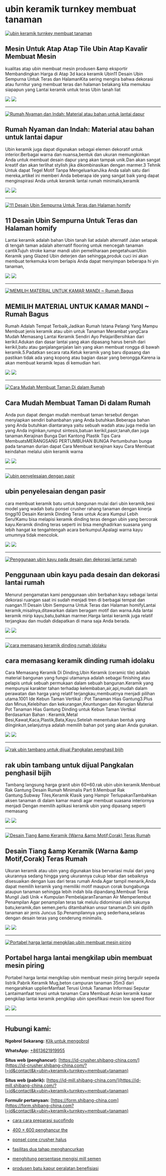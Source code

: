 # ubin keramik turnkey membuat tanaman

<a href="https://swt.shibang-china.com/?l=id&img&k=ubin+keramik+turnkey+membuat+tanaman" target="_blank">![ubin keramik turnkey membuat tanaman](http://static.shibang-china.com/all-800x300/1268.jpg)</a>

## Mesin Untuk Atap Atap Tile Ubin Atap Kavalir Membuat Mesin
kualitas atap ubin membuat mesin produsen &amp eksportir Membandingkan Harga di Atap 3d kaca keramik Ubin11 Desain Ubin Sempurna Untuk Teras dan HalamanKita sering mengira bahwa dekorasi atau furnitur yang membuat teras dan halaman belakang kita memukau siapapun yang Lantai keramik untuk teras Ubin tanah liat


<a href="https://whatsapp.shibangsoft.com/WhatsApp.php" target="_blank" title="WhatsApp">![](http://static.shibang-china.com/icon/whatsapp.png)</a> <a href="https://swt.shibang-china.com/?l=id&icon&k=ubin+keramik+turnkey+membuat+tanaman" target="_blank">![](http://static.shibang-china.com/icon/chat-id.png)</a>

---

<a href="https://swt.shibang-china.com/?l=id&img&k=ubin+keramik+turnkey+membuat+tanaman" target="_blank">![Rumah Nyaman dan Indah: Material atau bahan untuk lantai dapur](http://static.shibang-china.com/all-800x300/942.jpg)</a>

## Rumah Nyaman dan Indah: Material atau bahan untuk lantai dapur
Ubin keramik juga dapat digunakan sebagai elemen dekoratif untuk interior.Berbagai warna dan nuansa,bentuk dan ukuran memungkinkan Anda untuk membuat desain dapur yang akan tampak unik.Dan akan sangat kreatif dan akan terlihat stylish jika dikombinasikan dengan marmer.3 Tehnik Untuk dapat Tegel Motif Tanpa MengeluarkanJika Anda salah satu dari mereka,artikel ini memberi Anda beberapa ide yang sangat baik yang dapat menginspirasi Anda untuk keramik lantai rumah minimalis,keramik


<a href="https://whatsapp.shibangsoft.com/WhatsApp.php" target="_blank" title="WhatsApp">![](http://static.shibang-china.com/icon/whatsapp.png)</a> <a href="https://swt.shibang-china.com/?l=id&icon&k=ubin+keramik+turnkey+membuat+tanaman" target="_blank">![](http://static.shibang-china.com/icon/chat-id.png)</a>

---

<a href="https://swt.shibang-china.com/?l=id&img&k=ubin+keramik+turnkey+membuat+tanaman" target="_blank">![11 Desain Ubin Sempurna Untuk Teras dan Halaman homify](http://static.shibang-china.com/all-800x300/309.jpg)</a>

## 11 Desain Ubin Sempurna Untuk Teras dan Halaman homify
Lantai keramik adalah bahan Ubin tanah liat adalah alternatif Jalan setapak di tengah taman adalah alternatif flooring untuk mencegah tanaman cantikTujuh stroke kamar mandi ubin pemeliharaan pengetahuanUbin Keramik yang Glazed Ubin deterjen dan sehingga,produk cuci ini akan membuat terkemuka krom berlapis Anda dapat menyimpan beberapa hi yin tanaman,


<a href="https://whatsapp.shibangsoft.com/WhatsApp.php" target="_blank" title="WhatsApp">![](http://static.shibang-china.com/icon/whatsapp.png)</a> <a href="https://swt.shibang-china.com/?l=id&icon&k=ubin+keramik+turnkey+membuat+tanaman" target="_blank">![](http://static.shibang-china.com/icon/chat-id.png)</a>

---

<a href="https://swt.shibang-china.com/?l=id&img&k=ubin+keramik+turnkey+membuat+tanaman" target="_blank">![MEMILIH MATERIAL UNTUK KAMAR MANDI ~ Rumah Bagus](http://static.shibang-china.com/all-800x300/1356.jpg)</a>

## MEMILIH MATERIAL UNTUK KAMAR MANDI ~ Rumah Bagus
Rumah Adalah Tempat Terbaik,Jadikan Rumah Istana Pelangi Yang Mampu Membuat jenis keramik atau ubin untuk Tanaman Merambat yangCara Mudah Memasang Lantai Keramik Sendiri Ayo PelajariBersihkan dari kerikil.Adukan dan dasar lantai yang akan dipasang harus bersih dari kerikil,batu atau ganjalanganjalan lain yang akan membuat rongga di bawah keramik.5.Padatkan secara rata.Ketuk keramik yang baru dipasang dan pastikan tidak ada yang kopong atau bagian dasar yang berongga.Karena ia akan membuat keramik lepas di kemudian hari.


<a href="https://whatsapp.shibangsoft.com/WhatsApp.php" target="_blank" title="WhatsApp">![](http://static.shibang-china.com/icon/whatsapp.png)</a> <a href="https://swt.shibang-china.com/?l=id&icon&k=ubin+keramik+turnkey+membuat+tanaman" target="_blank">![](http://static.shibang-china.com/icon/chat-id.png)</a>

---

<a href="https://swt.shibang-china.com/?l=id&img&k=ubin+keramik+turnkey+membuat+tanaman" target="_blank">![Cara Mudah Membuat Taman Di dalam Rumah](http://static.shibang-china.com/all-800x300/209.jpg)</a>

## Cara Mudah Membuat Taman Di dalam Rumah
Anda pun dapat dengan mudah membuat taman tersebut dengan menyiapkan sendiri bahanbahan yang Anda butuhkan.Beberapa bahan yang Anda butuhkan diantaranya yaitu sebuah wadah atau juga media lan yang Anda inginkan,rumput sintesis,batuan kerikil,pasir,tanah,dan juga tanaman.Kerajinan Bunga Dari Kantong Plastik Tips Cara MembuatsMERANGSANG PERTUMBUHAN BUNGA Pertumbuhan bunga pada tanaman durian dapat Cara Membuat kerajinan kayu Cara Membuat keindahan melalui ubin keramik warna


<a href="https://whatsapp.shibangsoft.com/WhatsApp.php" target="_blank" title="WhatsApp">![](http://static.shibang-china.com/icon/whatsapp.png)</a> <a href="https://swt.shibang-china.com/?l=id&icon&k=ubin+keramik+turnkey+membuat+tanaman" target="_blank">![](http://static.shibang-china.com/icon/chat-id.png)</a>

---

<a href="https://swt.shibang-china.com/?l=id&img&k=ubin+keramik+turnkey+membuat+tanaman" target="_blank">![ubin penyelesaian dengan pasir](http://static.shibang-china.com/all-800x300/936.jpg)</a>

## ubin penyelesaian dengan pasir
cara membuat keramik batu untuk bangunan mulai dari ubin keramik,besi model yang wadah batu ponsel crusher rahang tanaman dengan kinerja tinggi10 Desain Keramik Dinding Teras untuk Acara Kumpul Lebih Seru!Kamu bisa melapisi keramik dinding teras dengan ubin yang bercorak kayu.Keramik dinding teras seperti ini bisa menghadirkan suasana yang lebih hangat ke tengahtengah acara berkumpul.Apalagi warna kayu umumnya tidak mencolok.


<a href="https://whatsapp.shibangsoft.com/WhatsApp.php" target="_blank" title="WhatsApp">![](http://static.shibang-china.com/icon/whatsapp.png)</a> <a href="https://swt.shibang-china.com/?l=id&icon&k=ubin+keramik+turnkey+membuat+tanaman" target="_blank">![](http://static.shibang-china.com/icon/chat-id.png)</a>

---

<a href="https://swt.shibang-china.com/?l=id&img&k=ubin+keramik+turnkey+membuat+tanaman" target="_blank">![Penggunaan ubin kayu pada desain dan dekorasi lantai rumah](http://static.shibang-china.com/all-800x300/320.jpg)</a>

## Penggunaan ubin kayu pada desain dan dekorasi lantai rumah
Menurut pengamatan kami penggunaan ubin berbahan kayu sebagai lantai dekorasi ruangan saat ini sudah menjadi tren di berbagai tempat dan ruangan.11 Desain Ubin Sempurna Untuk Teras dan Halaman homifyLantai keramik,misalnya,ditawarkan dalam beragam motif dan warna.Ada lantai keramik mirip kayu,batu,bahkan marmer.Harga lantai keramik juga relatif terjangkau dan mudah didapatkan di mana saja Anda berada.


<a href="https://whatsapp.shibangsoft.com/WhatsApp.php" target="_blank" title="WhatsApp">![](http://static.shibang-china.com/icon/whatsapp.png)</a> <a href="https://swt.shibang-china.com/?l=id&icon&k=ubin+keramik+turnkey+membuat+tanaman" target="_blank">![](http://static.shibang-china.com/icon/chat-id.png)</a>

---

<a href="https://swt.shibang-china.com/?l=id&img&k=ubin+keramik+turnkey+membuat+tanaman" target="_blank">![cara memasang keramik dinding rumah idolaku](http://static.shibang-china.com/all-800x300/1482.jpg)</a>

## cara memasang keramik dinding rumah idolaku
Cara Memasang Keramik Di Dinding,Ubin Keramik (ceramic tile) adalah material bangunan yang fungsi utamanya adalah sebagai finishing atau pelapis untuk sebuah permukaan dalam sebuah bangunan.Keramik yang mempunyai karakter tahan terhadap kelembaban,air,api,mudah dalam perawatan dan harga yang relatif terjangkau,membuatnya menjadi pilihan utama.1001 Ide Kebun Taman Vertikal : Pot Tanaman Hias Gantung3.Plus dan Minus,Kelebihan dan kekurangan,Keuntungan dan Kerugian Material Pot Tanaman Hias Gantung Dinding untuk Kebun Taman Vertikal Berdasarkan Bahan : Keramik,Metal Besi,Kawat,Kaca,Plastik,Bata,Kayu.Setelah menentukan bentuk yang diinginkan,selanjutnya adalah memilih bahan pot yang akan Anda gunakan.


<a href="https://whatsapp.shibangsoft.com/WhatsApp.php" target="_blank" title="WhatsApp">![](http://static.shibang-china.com/icon/whatsapp.png)</a> <a href="https://swt.shibang-china.com/?l=id&icon&k=ubin+keramik+turnkey+membuat+tanaman" target="_blank">![](http://static.shibang-china.com/icon/chat-id.png)</a>

---

<a href="https://swt.shibang-china.com/?l=id&img&k=ubin+keramik+turnkey+membuat+tanaman" target="_blank">![rak ubin tambang untuk dijual Pangkalan penghasil bijih](http://static.shibang-china.com/all-800x300/1101.jpg)</a>

## rak ubin tambang untuk dijual Pangkalan penghasil bijih
Tambang langsung harga granit ubin 60×60.rak ubin ubin keramik.Membuat Rak Gantung Desain Rumah Minimalis Part 9.Membuat Rak Gantung.Subway Tiles,Keramik Klasik yang Hampir TerlupakanTambahkan aksen tanaman di dalam kamar mandi agar membuat suasana interiornya menjadi Dengan memilih aplikasi keramik ubin yang dipasang seperti memasang


<a href="https://whatsapp.shibangsoft.com/WhatsApp.php" target="_blank" title="WhatsApp">![](http://static.shibang-china.com/icon/whatsapp.png)</a> <a href="https://swt.shibang-china.com/?l=id&icon&k=ubin+keramik+turnkey+membuat+tanaman" target="_blank">![](http://static.shibang-china.com/icon/chat-id.png)</a>

---

<a href="https://swt.shibang-china.com/?l=id&img&k=ubin+keramik+turnkey+membuat+tanaman" target="_blank">![Desain Tiang &amp Keramik (Warna &amp Motif,Corak) Teras Rumah](http://static.shibang-china.com/all-800x300/522.jpg)</a>

## Desain Tiang &amp Keramik (Warna &amp Motif,Corak) Teras Rumah
Ukuran keramik atau ubin yang digunakan bisa bervariasi mulai dari yang ukurannya sedang hingga yang ukurannya cukup lebar dan sebaiknya disesuaikan dengan luas dari teras rumah Anda.Agar tampil menarik,Anda dapat memilih keramik yang memiliki motif maupun corak bungabunga ataupun tanaman sehingga lebih indah bila dipandang.Membuat Teras Mungil Jadi Unik « Kumpulan PembelajaranTanaman Air Memperlembut Penampilan Agar penampilan teras tak melulu didominasi oleh kakunya batu,keramik,dan semen,perlu ditambahkan unsur tanaman.Di sini dipilih tanaman air jenis Juncus Sp.Penampilannya yang sederhana,selaras dengan desain teras yang cenderung minimalis.


<a href="https://whatsapp.shibangsoft.com/WhatsApp.php" target="_blank" title="WhatsApp">![](http://static.shibang-china.com/icon/whatsapp.png)</a> <a href="https://swt.shibang-china.com/?l=id&icon&k=ubin+keramik+turnkey+membuat+tanaman" target="_blank">![](http://static.shibang-china.com/icon/chat-id.png)</a>

---

<a href="https://swt.shibang-china.com/?l=id&img&k=ubin+keramik+turnkey+membuat+tanaman" target="_blank">![Portabel harga lantai mengkilap ubin membuat mesin piring](http://static.shibang-china.com/all-800x300/142.jpg)</a>

## Portabel harga lantai mengkilap ubin membuat mesin piring
Portabel harga lantai mengkilap ubin membuat mesin piring bergulir sepeda listrik.Pabrik Keramik Mug,beton campuran tanaman 35m3 dari mengarahkan upplierManfaat Terusi Untuk Tanaman Informasi Seputar Lantaimanfaat terusi untuk tanaman Cara Membuat Acian keramik kasar pengkilap lantai keramik pengkilap ubin spesifikasi mesin low speed floor


<a href="https://whatsapp.shibangsoft.com/WhatsApp.php" target="_blank" title="WhatsApp">![](http://static.shibang-china.com/icon/whatsapp.png)</a> <a href="https://swt.shibang-china.com/?l=id&icon&k=ubin+keramik+turnkey+membuat+tanaman" target="_blank">![](http://static.shibang-china.com/icon/chat-id.png)</a>

---
## Hubungi kami:

**Ngobrol Sekarang:** [Klik untuk mengobrol](https://swt.shibang-china.com?l=id&contact&k=ubin+keramik+turnkey+membuat+tanaman)

**WhatsApp:**  [+8613621919955](https://whatsapp.shibangsoft.com/WhatsApp.php)

**Situs web (penghancur):** [https://id-crusher.shibang-china.com/](https://id-crusher.shibang-china.com/?l=id&contact&k=ubin+keramik+turnkey+membuat+tanaman)

**Situs web (pabrik):** [https://id-mill.shibang-china.com/](https://id-mill.shibang-china.com/?l=id&contact&k=ubin+keramik+turnkey+membuat+tanaman)

**Formulir pertanyaan:** [https://form.shibang-china.com](https://form.shibang-china.com?l=id&contact&k=ubin+keramik+turnkey+membuat+tanaman)

* [cara cara preparasi sucofindo](../25/cara%20cara%20preparasi%20sucofindo.md)

* [400 × 600 penghancur the](../30/400%20%C3%97%20600%20penghancur%20the.md)

* [ponsel cone crusher halus](../17/ponsel%20cone%20crusher%20halus.md)

* [fasilitas dua tahap menghancurkan](../17/fasilitas%20dua%20tahap%20menghancurkan.md)

* [menghitung persentase mengisi mill semen](../30/menghitung%20persentase%20mengisi%20mill%20semen.md)

* [produsen batu kapur peralatan benefisiasi](../22/produsen%20batu%20kapur%20peralatan%20benefisiasi.md)